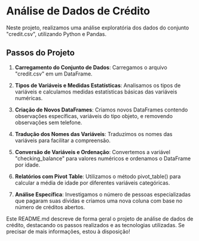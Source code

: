 # Análise de Dados de Crédito

Neste projeto, realizamos uma análise exploratória dos dados do conjunto "credit.csv", utilizando Python e Pandas.

## Passos do Projeto

1. **Carregamento do Conjunto de Dados**: Carregamos o arquivo "credit.csv" em um DataFrame.

2. **Tipos de Variáveis e Medidas Estatísticas**: Analisamos os tipos de variáveis e calculamos medidas estatísticas básicas das variáveis numéricas.

3. **Criação de Novos DataFrames**: Criamos novos DataFrames contendo observações específicas, variáveis do tipo objeto, e removendo observações sem telefone.

4. **Tradução dos Nomes das Variáveis**: Traduzimos os nomes das variáveis para facilitar a compreensão.

5. **Conversão de Variáveis e Ordenação**: Convertemos a variável "checking_balance" para valores numéricos e ordenamos o DataFrame por idade.

6. **Relatórios com Pivot Table**: Utilizamos o método pivot_table() para calcular a média de idade por diferentes variáveis categóricas.

7. **Análise Específica**: Investigamos o número de pessoas especializadas que pagaram suas dívidas e criamos uma nova coluna com base no número de créditos abertos.

Este README.md descreve de forma geral o projeto de análise de dados de crédito, destacando os passos realizados e as tecnologias utilizadas. Se precisar de mais informações, estou à disposição!
